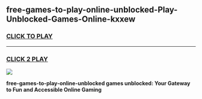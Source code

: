 
## free-games-to-play-online-unblocked-Play-Unblocked-Games-Online-kxxew
<h3>
<a href="https://premium76.site?title=free-games-to-play-online-unblocked&ref=25A">CLICK TO PLAY</a></h3>
<hr>

<h3>
<a href="https://premium76.site?title=free-games-to-play-online-unblocked&ref=25A">CLICK 2 PLAY</a>
  
</h3>

<a href="https://premium76.site?title=free-games-to-play-online-unblocked&ref=25A"><img src="https://clearcache.store/games.png"></a>


**free-games-to-play-online-unblocked games unblocked: Your Gateway to Fun and Accessible Online Gaming**
